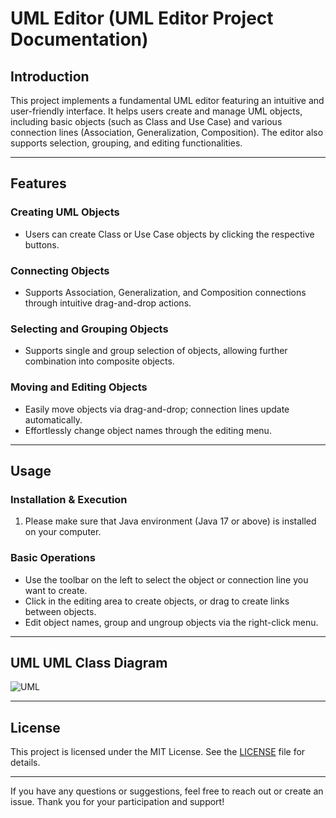 
# UML Editor (UML Editor Project Documentation)

## Introduction
This project implements a fundamental UML editor featuring an intuitive and user-friendly interface. It helps users create and manage UML objects, including basic objects (such as Class and Use Case) and various connection lines (Association, Generalization, Composition). The editor also supports selection, grouping, and editing functionalities.

---

## Features

### Creating UML Objects
- Users can create Class or Use Case objects by clicking the respective buttons.

### Connecting Objects
- Supports Association, Generalization, and Composition connections through intuitive drag-and-drop actions.

### Selecting and Grouping Objects
- Supports single and group selection of objects, allowing further combination into composite objects.

### Moving and Editing Objects
- Easily move objects via drag-and-drop; connection lines update automatically.
- Effortlessly change object names through the editing menu.

---

## Usage

### Installation & Execution
1. Please make sure that Java environment (Java 17 or above) is installed on your computer.


### Basic Operations
- Use the toolbar on the left to select the object or connection line you want to create.
- Click in the editing area to create objects, or drag to create links between objects.
- Edit object names, group and ungroup objects via the right-click menu.

---

## UML UML Class Diagram

![UML]([https://github.com/user-attachments/assets/386b4a87-1ae6-4bfc-837e-aaf3f6caee3d](https://github.com/sarkar0613/UMLeditor/blob/main/UML.jpg))

---

## License
This project is licensed under the MIT License. See the [LICENSE](LICENSE) file for details.

---
If you have any questions or suggestions, feel free to reach out or create an issue. Thank you for your participation and support! 

